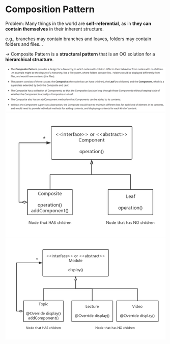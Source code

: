 # Composition Pattern

Problem: Many things in the world are **self-referential**, as in **they can contain themselves** in their inherent structure.

e.g., branches may contain branches and leaves, folders may contain folders and files...

-> Composite Pattern is a **structural pattern** that is an OO solution for a **hierarchical structure**.

<img src="https://github.com/Ziang-Lu/Software-Development-and-Design/blob/master/5-Design%20Patterns/3-Structural%20Patterns/Composite%20Pattern/composite_pattern.png?raw=true">

<img src="https://github.com/Ziang-Lu/Software-Development-and-Design/blob/master/5-Design%20Patterns/3-Structural%20Patterns/Composite%20Pattern/composite_pattern_uml.png?raw=true">

<img src="https://github.com/Ziang-Lu/Software-Development-and-Design/blob/master/5-Design%20Patterns/3-Structural%20Patterns/Composite%20Pattern/Topic-Lecture-Video%20Example.png?raw=true">

